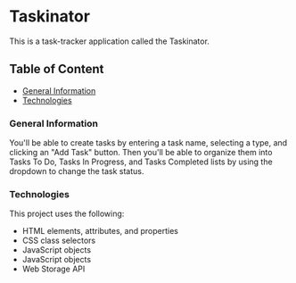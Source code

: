# Taskinator

This is a task-tracker application called the Taskinator.

## Table of Content 
* [General Information](#General-Information)
* [Technologies](#Technologies)

### General Information
You'll be able to create tasks by entering a task name, selecting a type, and clicking an "Add Task" button. Then you'll be able to organize them into Tasks To Do, Tasks In Progress, and Tasks Completed lists by using the dropdown to change the task status. 

### Technologies
This project uses the following:
* HTML elements, attributes, and properties
* CSS class selectors
* JavaScript objects 
* JavaScript objects
* Web Storage API
